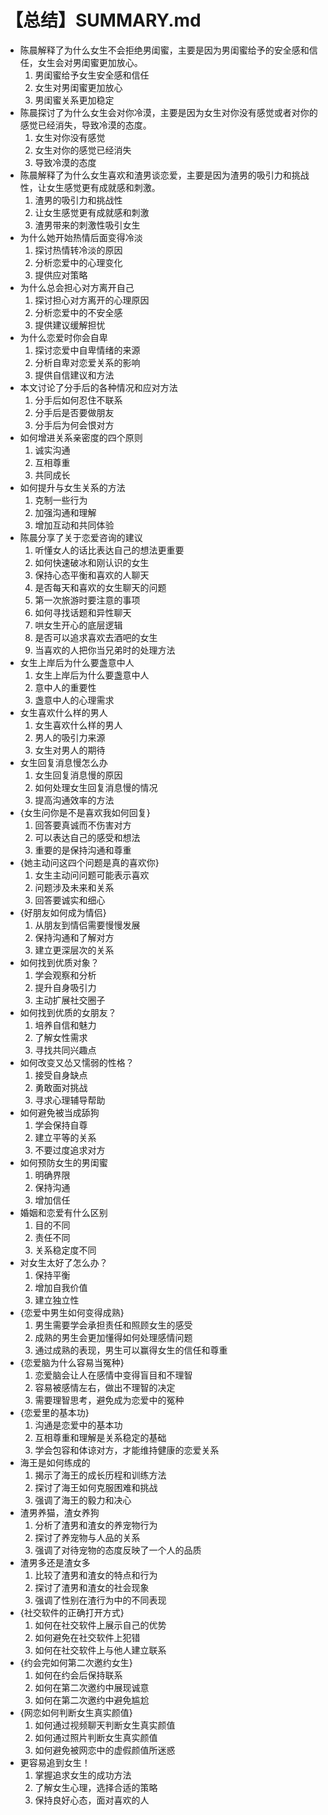 # 【总结】SUMMARY.md

-   陈晨解释了为什么女生不会拒绝男闺蜜，主要是因为男闺蜜给予的安全感和信任，女生会对男闺蜜更加放心。
    1.  男闺蜜给予女生安全感和信任
    2.  女生对男闺蜜更加放心
    3.  男闺蜜关系更加稳定
-   陈晨探讨了为什么女生会对你冷漠，主要是因为女生对你没有感觉或者对你的感觉已经消失，导致冷漠的态度。
    1.  女生对你没有感觉
    2.  女生对你的感觉已经消失
    3.  导致冷漠的态度
-   陈晨解释了为什么女生喜欢和渣男谈恋爱，主要是因为渣男的吸引力和挑战性，让女生感觉更有成就感和刺激。
    1.  渣男的吸引力和挑战性
    2.  让女生感觉更有成就感和刺激
    3.  渣男带来的刺激性吸引女生
-   为什么她开始热情后面变得冷淡
    1.  探讨热情转冷淡的原因
    2.  分析恋爱中的心理变化
    3.  提供应对策略
-   为什么总会担心对方离开自己
    1.  探讨担心对方离开的心理原因
    2.  分析恋爱中的不安全感
    3.  提供建议缓解担忧
-   为什么恋爱时你会自卑
    1.  探讨恋爱中自卑情绪的来源
    2.  分析自卑对恋爱关系的影响
    3.  提供自信建议和方法
-   本文讨论了分手后的各种情况和应对方法
    1.  分手后如何忍住不联系
    2.  分手后是否要做朋友
    3.  分手后为何会恨对方
-   如何增进关系亲密度的四个原则
    1.  诚实沟通
    2.  互相尊重
    3.  共同成长
-   如何提升与女生关系的方法
    1.  克制一些行为
    2.  加强沟通和理解
    3.  增加互动和共同体验
-   陈晨分享了关于恋爱咨询的建议
    1.  听懂女人的话比表达自己的想法更重要
    2.  如何快速破冰和刚认识的女生
    3.  保持心态平衡和喜欢的人聊天
    4.  是否每天和喜欢的女生聊天的问题
    5.  第一次旅游时要注意的事项
    6.  如何寻找话题和异性聊天
    7.  哄女生开心的底层逻辑
    8.  是否可以追求喜欢去酒吧的女生
    9.  当喜欢的人把你当兄弟时的处理方法
-   女生上岸后为什么要盏意中人
    1.  女生上岸后为什么要盏意中人
    2.  意中人的重要性
    3.  盏意中人的心理需求
-   女生喜欢什么样的男人
    1.  女生喜欢什么样的男人
    2.  男人的吸引力来源
    3.  女生对男人的期待
-   女生回复消息慢怎么办
    1.  女生回复消息慢的原因
    2.  如何处理女生回复消息慢的情况
    3.  提高沟通效率的方法
-   {女生问你是不是喜欢我如何回复}
    1.  回答要真诚而不伤害对方
    2.  可以表达自己的感受和想法
    3.  重要的是保持沟通和尊重
-   {她主动问这四个问题是真的喜欢你}
    1.  女生主动问问题可能表示喜欢
    2.  问题涉及未来和关系
    3.  回答要诚实和细心
-   {好朋友如何成为情侣}
    1.  从朋友到情侣需要慢慢发展
    2.  保持沟通和了解对方
    3.  建立更深层次的关系
-   如何找到优质对象？
    1.  学会观察和分析
    2.  提升自身吸引力
    3.  主动扩展社交圈子
-   如何找到优质的女朋友？
    1.  培养自信和魅力
    2.  了解女性需求
    3.  寻找共同兴趣点
-   如何改变又怂又懦弱的性格？
    1.  接受自身缺点
    2.  勇敢面对挑战
    3.  寻求心理辅导帮助
-   如何避免被当成舔狗
    1.  学会保持自尊
    2.  建立平等的关系
    3.  不要过度追求对方
-   如何预防女生的男闺蜜
    1.  明确界限
    2.  保持沟通
    3.  增加信任
-   婚姻和恋爱有什么区别
    1.  目的不同
    2.  责任不同
    3.  关系稳定度不同
-   对女生太好了怎么办？
    1.  保持平衡
    2.  增加自我价值
    3.  建立独立性
-   {恋爱中男生如何变得成熟}
    1.  男生需要学会承担责任和照顾女生的感受
    2.  成熟的男生会更加懂得如何处理感情问题
    3.  通过成熟的表现，男生可以赢得女生的信任和尊重
-   {恋爱脑为什么容易当冤种}
    1.  恋爱脑会让人在感情中变得盲目和不理智
    2.  容易被感情左右，做出不理智的决定
    3.  需要理智思考，避免成为恋爱中的冤种
-   {恋爱里的基本功}
    1.  沟通是恋爱中的基本功
    2.  互相尊重和理解是关系稳定的基础
    3.  学会包容和体谅对方，才能维持健康的恋爱关系
-   海王是如何练成的
    1.  揭示了海王的成长历程和训练方法
    2.  探讨了海王如何克服困难和挑战
    3.  强调了海王的毅力和决心
-   渣男养猫，渣女养狗
    1.  分析了渣男和渣女的养宠物行为
    2.  探讨了养宠物与人品的关系
    3.  强调了对待宠物的态度反映了一个人的品质
-   渣男多还是渣女多
    1.  比较了渣男和渣女的特点和行为
    2.  探讨了渣男和渣女的社会现象
    3.  强调了性别在渣行为中的不同表现
-   {社交软件的正确打开方式}
    1.  如何在社交软件上展示自己的优势
    2.  如何避免在社交软件上犯错
    3.  如何在社交软件上与他人建立联系
-   {约会完如何第二次邀约女生}
    1.  如何在约会后保持联系
    2.  如何在第二次邀约中展现诚意
    3.  如何在第二次邀约中避免尴尬
-   {网恋如何判断女生真实颜值}
    1.  如何通过视频聊天判断女生真实颜值
    2.  如何通过照片判断女生真实颜值
    3.  如何避免被网恋中的虚假颜值所迷惑
-   更容易追到女生！
    1.  掌握追求女生的成功方法
    2.  了解女生心理，选择合适的策略
    3.  保持良好心态，面对喜欢的人